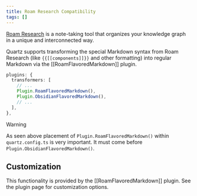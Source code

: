 ```yaml
---
title: Roam Research Compatibility
tags: []
---
```


[Roam Research](https://roamresearch.com) is a note-taking tool that organizes your knowledge graph in a unique and interconnected way.

Quartz supports transforming the special Markdown syntax from Roam Research (like `{{[[components]]}}` and other formatting) into
regular Markdown via the [[RoamFlavoredMarkdown]] plugin.

```typescript title="quartz.config.ts"
plugins: {
  transformers: [
    // ...
    Plugin.RoamFlavoredMarkdown(),
    Plugin.ObsidianFlavoredMarkdown(),
    // ...
  ],
},
```

> [!warning]
> As seen above placement of `Plugin.RoamFlavoredMarkdown()` within `quartz.config.ts` is very important. It must come before `Plugin.ObsidianFlavoredMarkdown()`.

## Customization

This functionality is provided by the [[RoamFlavoredMarkdown]] plugin. See the plugin page for customization options.
